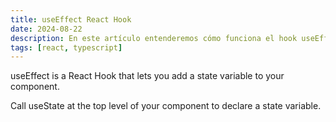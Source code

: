 ```yaml
---
title: useEffect React Hook
date: 2024-08-22
description: En este artículo entenderemos cómo funciona el hook useEffect
tags: [react, typescript]
---
```


useEffect is a React Hook that lets you add a state variable to your component.

Call useState at the top level of your component to declare a state variable.